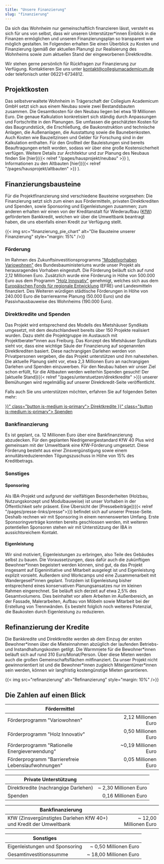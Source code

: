 ```yaml
---
title: "Unsere Finanzierung"
slug: "finanzierung"
---
```


Da sich das Wohnheim nur gemeinschaftlich finanzieren lässt, versteht
es sich für uns von selbst, dass wir unseren Unterstützer\*innen
Einblick in die Finanzen ermöglichen und unseren Finanzierungsplan so
transparent wie möglich gestalten. Im Folgenden erhalten Sie einen
Überblick zu Kosten und Finanzierung (gemäß der aktuellen Planung) zur
Realisierung des Wohnheims sowie zum aktuellen Stand der eingeworbenen
Direktkredite.

Wir stehen gerne persönlich für Rückfragen zur Finanzierung zur
Verfügung. Kontaktieren Sie uns unter
[kontakt@collegiumacademicum.de](mailto:kontakt@collegiumacademicum.de)
oder telefonisch unter 06221-6734812.

## Projektkosten

Das selbstverwaltete Wohnheim in Trägerschaft der Collegium Academicum GmbH
setzt sich aus einem Neubau sowie zwei Bestandsbauten zusammen. Die Gesamtkosten
für den Neubau liegen bei etwa 19 Millionen Euro. Die genaue Kalkulation
konkretisiert sich ständig durch Anpassungen und Fortschritte in den Planungen.
Sie umfassen die geschätzten Kosten für das Baugrundstück, die Erschließung, die
Baukonstruktion und technische Anlagen, die Außenanlagen, die Ausstattung sowie
die Baunebenkosten. Auch Kosten wie Bauzeitzinsen und Gelder für
Forschung sind in der Kalkulation enthalten. Für den Großteil der Bauleistungen sind bereits
Beauftragungen erteilt worden, sodass wir über eine große Kostensicherheit
verfügen. Weitere Details zur Architektur und zur Planung des Neubaus finden Sie
[hier]({{< relref "/pages/hausprojekt/neubau"  >}} ), Informationen zu den Altbauten [hier]({{< relref "/pages/hausprojekt/altbauten"  >}} ).

## Finanzierungsbausteine

Für die Projektfinanzierung sind verschiedene Bausteine vorgesehen: Die
Finanzierung setzt sich zum einen aus Fördermitteln, privaten
Direktkrediten und Spenden, sowie Sponsoring und Eigenleistungen zusammen; zum anderen erhalten
wir einen von der Kreditanstalt für Wiederaufbau ([KfW](https://de.wikipedia.org/wiki/KfW))
gefördertem Bankkredit, welchen wir über die Umweltbank beantragt haben, die uns
ebenfalls einen Kredit zur Verfügung stellt.

{{< img src="finanzierung_pie_chart" alt="Die Bausteine unserer Finanzierung" style="margin: 15%" />}}

### Förderung

Im Rahmen des Zukunftsinvestitionsprogramms ["Modellvorhaben
Variowohnen"](https://www.zukunftbau.de/programm/variowohnungen)
des Bundesbauministeriums wurde unser Projekt als herausragendes Vorhaben
eingestuft. Die Förderung beläuft sich auf rund 2,12 Millionen Euro. Zusätzlich
wurde eine Förderung in Höhe von 500.000 Euro aus dem Programm ["Holz
Innovativ"](https://efre-bw.de/foerderaufruf/aufruf-zum-foerderprogramm-holz-innovativ/)
genehmigt, welches sich aus dem [Europäischen Fonds für regionale
Entwicklung](https://ec.europa.eu/regional_policy/de/funding/erdf/) (EFRE) und
Landesmitteln finanziert. Des Weiteren würdigen städtische Förderungen in Höhe
von 240.000 Euro die barrierearme Planung (50.000 Euro) und die
Passivhausbauweise des Wohnheims (190.000 Euro).

### Direktkredite und Spenden

Das Projekt wird entsprechend des Modells des Mietshäuser Syndikats
umgesetzt, mit dem deutschlandweit bereits über 150 Projekte
realisiert wurden. Dazu steht die Projektgruppe im Austausch mit
Projektberater\*innen aus Freiburg. Das Konzept des Mietshäuser
Syndikats sieht vor, dass eine wichtige Säule der Finanzierung auf
sogenannten Direktkrediten basiert. Diese nachrangigen Darlehen werden
von Privatpersonen vergeben, die das Projekt unterstützen und ihm
nahestehen. Die aktuelle Planung sieht vor, etwa 2,3 Millionen Euro
an nachrangigen Darlehen und Spenden einzuwerben. Für den Neubau haben wir unser Ziel schon erfüllt,
für die Altbauten werden weiterhin Spenden gesucht! Der [aktuelle Stand]({{< relref "/pages/unterstuetzen/direktkredite" >}})
unserer Bemühungen wird regelmäßig auf unserer Direktkredit-Seite veröffentlicht.

Falls auch Sie uns unterstützen möchten, erfahren Sie auf folgenden Seiten mehr:

<div class="buttons is-centered">
    <a href="{{< relref "/pages/unterstuetzen/direktkredite" >}}" class="button is-medium is-primary">
        <span class="icon">
            <i class="icon-heart"></i>
        </span>
        <span>Direktkredite</span>
    </a>
    <a href="{{< relref "/pages/unterstuetzen/spenden" >}}" class="button is-medium is-primary">
        <span class="icon">
            <i class="icon-heart"></i>
        </span>
        <span>Spenden</span>
    </a>
</div>

### Bankfinanzierung

Es ist geplant, ca. 12 Millionen Euro über eine Bankfinanzierung abzudecken. Für
den geplanten Niedrigenergiestandard KfW 40 Plus wird gemeinsam mit der
Umweltbank eine KfW-Förderung umgesetzt. Diese Förderung besteht aus einer
Zinsvergünstigung sowie einem annuitätsreduzierenden Tilgungszuschuss in Höhe
von 15% des Kreditbetrags.

### Sonstiges



#### Sponsoring

Als IBA-Projekt und aufgrund der vielfältigen Besonderheiten (Holzbau,
Nutzungskonzept und Modulbauweise) ist unser Vorhaben in der
Öffentlichkeit sehr präsent. Eine Übersicht der [Pressebeiträge]({{< relref "/pages/presse-links/presse">}}) befindet sich auf unserer Presse-Seite. Deshalb rechnen wir mit Sponsoring in einem nennenswerten Umfang. Erste Sponsoringverträge konnten bereits geschlossen werden, mit weiteren potentiellen Sponsoren stehen wir mit Unterstützung der IBA in aussichtsreichem Kontakt.

#### Eigenleistung

Wir sind motiviert, Eigenleistungen zu erbringen, also Teile des Gebäudes selbst
zu bauen. Die Voraussetzungen, dass dafür auch die zukünftigen Bewohner\*innen
begeistert werden können, sind gut, da das Projekt insgesamt auf Eigeninitiative
und Mitarbeit ausgelegt ist und Eigenleistung explizit vorsieht. Außerdem
sind Workcamps und eine Zusammenarbeit mit Wandergesell\*innen
geplant. Trotzdem ist Eigenleistung bisher entsprechend eines
konservativen Planungsansatzes nur im kleinen Rahmen eingerechnet. Sie
beläuft sich derzeit auf etwa 2,5% des Gesamtvolumens. Dies beinhaltet
vor allem Arbeiten im Außenbereich, an der Fassade, Malerarbeiten, Aufbau von Möbeln
sowie Mitarbeit bei der Erstellung von Trennwänden. Es besteht
folglich noch weiteres Potenzial, die Baukosten durch Eigenleistung zu
reduzieren.

## Refinanzierung der Kredite

Die Bankkredite und Direktkredite werden ab dem Einzug der ersten
Bewohner\*innen über die Mieteinnahmen abzüglich der laufenden
Betriebs- und Instandhaltungskosten getilgt. Die Warmmiete für die
Bewohner\*innen beläuft sich auf rund 310 Euro/Monat/Person. Über diese Mieten werden
auch die großen Gemeinschaftsflächen mitfinanziert. Da unser Projekt nicht
gewinnorientiert ist und die Bewohner\*innen zugleich Miteigentümer\*innen
sein werden, können wir langfristig kostengünstige Mieten garantieren.

{{< img src="refinanzierung" alt="Refinanzierung" style="margin: 10%" />}}

## Die Zahlen auf einen Blick

Fördermittel | |
--- | ---:
Förderprogramm "Variowohnen" | 2,12 Millionen Euro
Förderprogramm "Holz Innovativ" | 0,50 Millionen Euro
Förderprogramm "Rationelle Energieverwendung" | ~0,19 Millionen Euro
Förderprogramm "Barrierefreie Lebenslaufwohnungen" | 0,05 Millionen Euro

Private Unterstützung | |
--- | ---:
Direktkredite (nachrangige Darlehen) | ~ 2,30 Millionen Euro
Spenden | 0,16 Millionen Euro

Bankfinanzierung | |
--- | ---:
KfW (Zinsvergünstigtes Darlehen KfW 40+) und Kredit der Umweltbank | ~ 12,00 Millionen Euro

Sonstiges | |
--- | ---:
Eigenleistungen und Sponsoring| ~ 0,50 Millionen Euro
Gesamtinvestitionssumme | ~ 18,00 Millionen Euro
